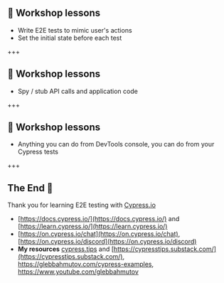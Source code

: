 ## 🔖 Workshop lessons

- Write E2E tests to mimic user's actions
- Set the initial state before each test

+++

## 🔖 Workshop lessons

- Spy / stub API calls and application code

+++

## 🔖 Workshop lessons

- Anything you can do from DevTools console, you can do from your Cypress tests

+++

## The End 🎉

Thank you for learning E2E testing with [Cypress.io](https://www.cypress.io)

- [https://docs.cypress.io/](https://docs.cypress.io/) and [https://learn.cypress.io/](https://learn.cypress.io/)
- [https://on.cypress.io/chat](https://on.cypress.io/chat), [https://on.cypress.io/discord](https://on.cypress.io/discord)
- **My resources** [cypress.tips](https://cypress.tips) and [https://cypresstips.substack.com/](https://cypresstips.substack.com/), https://glebbahmutov.com/cypress-examples, https://www.youtube.com/glebbahmutov
